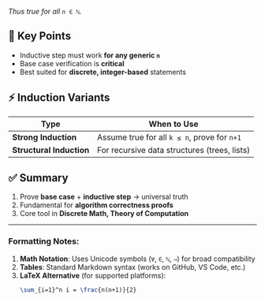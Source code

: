 *Thus true for all `n ∈ ℕ`.*

## 🔑 Key Points
- Inductive step must work **for any generic `n`**
- Base case verification is **critical**
- Best suited for **discrete, integer-based** statements

## ⚡ Induction Variants
| Type                | When to Use                          |
|---------------------|--------------------------------------|
| **Strong Induction** | Assume true for all `k ≤ n`, prove for `n+1` |
| **Structural Induction** | For recursive data structures (trees, lists) |

## ✅ Summary
1. Prove **base case** + **inductive step** → universal truth
2. Fundamental for **algorithm correctness proofs**
3. Core tool in **Discrete Math, Theory of Computation**

---

### Formatting Notes:
1. **Math Notation**: Uses Unicode symbols (`∀`, `∈`, `ℕ`, `⇒`) for broad compatibility
2. **Tables**: Standard Markdown syntax (works on GitHub, VS Code, etc.)
3. **LaTeX Alternative** (for supported platforms):
   ```latex
   \sum_{i=1}^n i = \frac{n(n+1)}{2}
